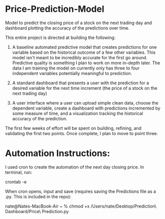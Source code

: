 # Price-Prediction-Model
Model to predict the closing price of a stock on the next trading day and dashboard plotting the accuracy of the predictions over time.

This entire project is directed at building the following:

1. A baseline automated predictive model that creates predictions for one variable based on the historical outcome of a few other variables. This model isn't meant to be incredibly accurate for the first go around. Predictive quality is something I plan to work on more in-depth later. The data I am training the model on currently only has three to four independent variables potentially meaningful to prediction.

2. A standard dashboard that presents a user with the prediction for a desired variable for the next time increment (the price of a stock on the next trading day)

3. A user interface where a user can upload simple clean data, choose the dependent variable, create a dashboard with predictions incremented by some measure of time, and a visualization tracking the historical accuracy of the prediction.

The first few weeks of effort will be spent on building, refining, and validating the first two points. Once complete, I plan to move to point three.


# Automation Instructions:

I used cron to create the automation of the next day closing price. In terminal, run:
 
  crontab -e

When cron opens, input and save (requires saving the Predictions file as a .py. This is included in the repo):

  nate@Nates-MacBook-Air ~ % chmod +x /Users/nate/Desktop/Prediction\ Dashboard/Price\ Prediction.py

  

  
